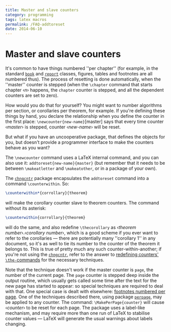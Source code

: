 ```yaml
---
title: Master and slave counters
category: programming
tags: latex macros
permalink: /FAQ-addtoreset
date: 2014-06-10
---
```


# Master and slave counters

It's common to have things numbered ''per chapter'' (for example, in
the standard [`book`](https://ctan.org/pkg/book) and [`report`](https://ctan.org/pkg/report) classes, figures, tables
and footnotes are all numbered thus).  The process of resetting is
done automatically, when the ''master'' counter is stepped (when the
`\chapter` command that starts chapter &lsaquo;_n_&rsaquo; happens, the
`chapter` counter is stepped, and all the dependent counters are set
to zero).

How would you do that for yourself?  You might want to number
algorithms per section, or corollaries per theorem, for example.  If
you're defining these things by hand, you declare the relationship
when you define the counter in the first place:
`\newcounter{new-name}`[master]
says that every time counter &lsaquo;_master_&rsaquo; is stepped, counter
&lsaquo;_new-name_&rsaquo; will be reset.

But what if you have an uncooperative package, that defines the
objects for you, but doesn't provide a programmer interface to make
the counters behave as you want?

The `\newcounter` command uses a LaTeX internal command, and you
can also use it:
`addtoreset{new-name}{master}`
(but remember that it needs to be between `\makeatletter` and
`\makeatother`, or in a package of your own).

The [`chngcntr`](https://ctan.org/pkg/chngcntr) package encapsulates the `addtoreset`
command into a command `\counterwithin`.  So:
```latex
\counterwithin*{corrollary}{theorem}
```
will make the corollary counter slave to theorem counters.  The
command without its asterisk:
```latex
\counterwithin{corrollary}{theorem}
```
will do the same, and also redefine `\thecorollary` as 
&lsaquo;_theorem number_&rsaquo;.&lsaquo;_corollary number_&rsaquo;, which is a good scheme
if you ever want to refer to the corollaries&nbsp;&mdash; there are potentially
many ''corollary&nbsp;1'' in any document, so it's as well to tie its number
to the counter of the theorem it belongs to.  This is true of pretty
much any such counter-within-another; if you're not using the
[`chngcntr`](https://ctan.org/pkg/chngcntr), refer to the answer to 
[redefining counters' `\the-`commands](/FAQ-the-commands) for
the necessary techniques.

Note that the technique doesn't work if the master counter is `page`,
the number of the current page.  The `page` counter is stepped deep
inside the output routine, which usually gets called some time after
the text for the new page has started to appear: so special
techniques are required to deal with that.  One special case is dealt
with elsewhere: [footnotes numbered per page](/FAQ-footnpp).  One
of the techniques described there, using package [`perpage`](https://ctan.org/pkg/perpage),
may be applied to any counter.  The command:
`\MakePerPage{counter}`
will cause &lsaquo;_counter_&rsaquo; to be reset for each page.  The package uses
a label-like mechanism, and may require more than one run of LaTeX
to stabilise counter values&nbsp;&mdash; LaTeX will generate the usual
warnings about labels changing.

